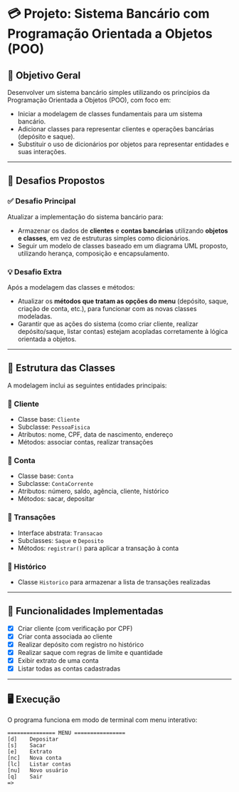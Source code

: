 # 💳 Projeto: Sistema Bancário com Programação Orientada a Objetos (POO)

## 🧾 Objetivo Geral

Desenvolver um sistema bancário simples utilizando os princípios da Programação Orientada a Objetos (POO), com foco em:

- Iniciar a modelagem de classes fundamentais para um sistema bancário.
- Adicionar classes para representar clientes e operações bancárias (depósito e saque).
- Substituir o uso de dicionários por objetos para representar entidades e suas interações.

---

## 🎯 Desafios Propostos

### ✅ Desafio Principal

Atualizar a implementação do sistema bancário para:

- Armazenar os dados de **clientes** e **contas bancárias** utilizando **objetos e classes**, em vez de estruturas simples como dicionários.
- Seguir um modelo de classes baseado em um diagrama UML proposto, utilizando herança, composição e encapsulamento.

### 💡 Desafio Extra

Após a modelagem das classes e métodos:

- Atualizar os **métodos que tratam as opções do menu** (depósito, saque, criação de conta, etc.), para funcionar com as novas classes modeladas.
- Garantir que as ações do sistema (como criar cliente, realizar depósito/saque, listar contas) estejam acopladas corretamente à lógica orientada a objetos.

---

## 🧩 Estrutura das Classes

A modelagem inclui as seguintes entidades principais:

### 👤 Cliente

- Classe base: `Cliente`
- Subclasse: `PessoaFisica`
- Atributos: nome, CPF, data de nascimento, endereço
- Métodos: associar contas, realizar transações

### 🏦 Conta

- Classe base: `Conta`
- Subclasse: `ContaCorrente`
- Atributos: número, saldo, agência, cliente, histórico
- Métodos: sacar, depositar

### 🔄 Transações

- Interface abstrata: `Transacao`
- Subclasses: `Saque` e `Deposito`
- Métodos: `registrar()` para aplicar a transação à conta

### 📜 Histórico

- Classe `Historico` para armazenar a lista de transações realizadas

---

## 🔧 Funcionalidades Implementadas

- [x] Criar cliente (com verificação por CPF)
- [x] Criar conta associada ao cliente
- [x] Realizar depósito com registro no histórico
- [x] Realizar saque com regras de limite e quantidade
- [x] Exibir extrato de uma conta
- [x] Listar todas as contas cadastradas

---

## 🖥️ Execução

O programa funciona em modo de terminal com menu interativo:

```text
=============== MENU ================
[d]    Depositar
[s]    Sacar
[e]    Extrato
[nc]   Nova conta
[lc]   Listar contas
[nu]   Novo usuário
[q]    Sair
=>
```
